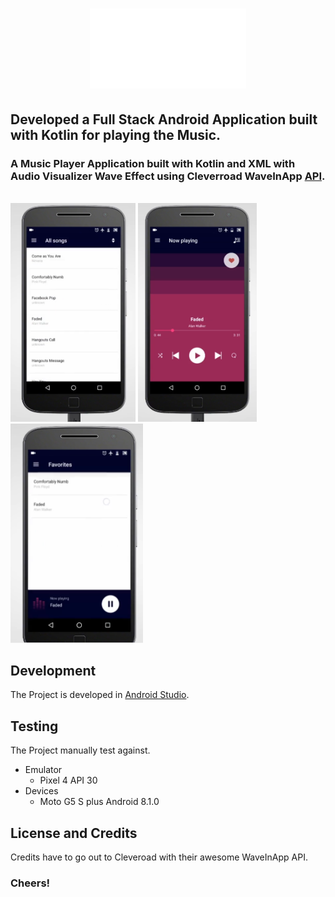 <h1 align="center">
	<img
		width="250"
		src="https://github.com/abhinavjain20/Android/blob/master/Echo/app/src/main/res/drawable/echo_logo.png?raw=true">
</h1>

## Developed a Full Stack Android Application built with Kotlin for playing the Music.

### A Music Player Application built with Kotlin and XML with Audio Visualizer Wave Effect using Cleverroad WaveInApp [API](https://github.com/Cleveroad/WaveInApp).
<br/>
<img src="https://github.com/abhinavjain20/Android/blob/master/Echo/screenshot_1.PNG?raw=true" width="200" /> 
<img src="https://github.com/abhinavjain20/Android/blob/master/Echo/screenshot_3.PNG?raw=true" width="190" />
<img src="https://github.com/abhinavjain20/Android/blob/master/Echo/screenshot_4.PNG?raw=true" width="212" />

<br/>

## Development 
The Project is developed in [Android Studio](https://developer.android.com/studio).<br/>

## Testing 
The Project manually test against.
* Emulator
  * Pixel 4 API 30 
* Devices 
  * Moto G5 S plus Android 8.1.0<br/>

## License and Credits
Credits have to go out to Cleveroad with their awesome WaveInApp API.<br/>

### Cheers! 
